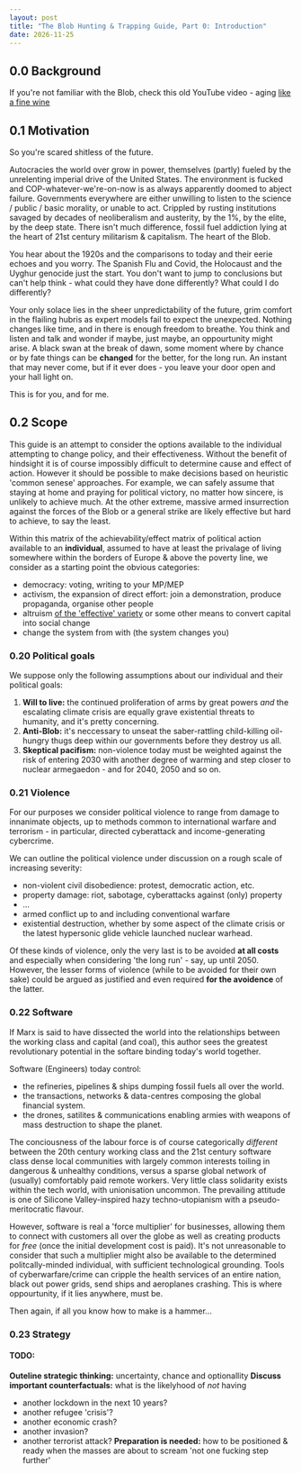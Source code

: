```yaml
---
layout: post
title: "The Blob Hunting & Trapping Guide, Part 0: Introduction"
date: 2026-11-25
---
```


## 0.0 Background

If you're not familiar with the Blob,
check this old YouTube video - aging [like a fine wine](https://youtu.be/SmpkdPm9eeQ?t=1494)

## 0.1 Motivation

So you're scared shitless of the future. 

Autocracies the world over grow in power, themselves (partly) fueled by the unrelenting imperial drive of the United States.
The environment is fucked and COP-whatever-we're-on-now is as always apparently doomed to abject failure.
Governments everywhere are either unwilling to listen to the science / public / basic morality, or unable to act.
Crippled by rusting institutions savaged by decades of neoliberalism and austerity, by the 1%, by the elite, by the deep state.
There isn't much difference, fossil fuel addiction lying at the heart of 21st century militarism & capitalism.
The heart of the Blob.

You hear about the 1920s and the comparisons to today and their eerie echoes and you worry.
The Spanish Flu and Covid, the Holocaust and the Uyghur genocide just the start.
You don't want to jump to conclusions but can't help think - what could they have done differently?
What could I do differently?

Your only solace lies in the sheer unpredictability of the future, grim comfort in the flailing hubris as expert models fail to expect the unexpected.
Nothing changes like time, and in there is enough freedom to breathe.
You think and listen and talk and wonder if maybe, just maybe, an oppourtunity might arise.
A black swan at the break of dawn, some moment where by chance or by fate things can be **changed** for the better, for the long run.
An instant that may never come, but if it ever does - you leave your door open and your hall light on.

This is for you, and for me.

## 0.2 Scope

This guide is an attempt to consider the options available to the individual attempting to change policy, and their effectiveness.
Without the benefit of hindsight it is of course impossibly difficult to determine cause and effect of action.
However it should be possible to make decisions based on heuristic 'common senese' approaches. 
For example, we can safely assume that staying at home and praying for political victory, no matter how sincere, is unlikely to achieve much.
At the other extreme, massive armed insurrection against the forces of the Blob or a general strike are likely effective but hard to achieve, to say the least.

Within this matrix of the achievability/effect matrix of political action available to an **individual**, 
assumed to have at least the privalage of living somewhere within the borders of Europe & above the poverty line,
we consider as a starting point the obvious categories:
* democracy: voting, writing to your MP/MEP 
* activism, the expansion of direct effort: join a demonstration, produce propaganda, organise other people
* altruism [of the 'effective' variety](https://www.effectivealtruism.org/) or some other means to convert capital into social change
* change the system from with (the system changes you)

### 0.20 Political goals

We suppose only the following assumptions about our individual and their political goals:
1. **Will to live:** the continued proliferation of arms by great powers *and* the escalating climate crisis are equally grave existential threats to humanity, and it's pretty concerning.
2. **Anti-Blob:** it's neccessary to unseat the saber-rattling child-killing oil-hungry thugs deep within our governments before they destroy us all.
3. **Skeptical pacifism:** non-violence today must be weighted against the risk of entering 2030 with another degree of warming and step closer to nuclear armegaedon - and for 2040, 2050 and so on.

### 0.21 Violence

For our purposes we consider political violence to range from damage to innanimate objects, 
up to methods common to international warfare and terrorism - in particular, directed cyberattack and income-generating cybercrime.

We can outline the political violence under discussion on a rough scale of increasing severity:
* non-violent civil disobedience: protest, democratic action, etc.
* property damage: riot, sabotage, cyberattacks against (only) property
* ...
* armed conflict up to and including conventional warfare
* existential destruction, whether by some aspect of the climate crisis or the latest hypersonic glide vehicle launched nuclear warhead.

Of these kinds of violence, only the very last is to be avoided **at all costs** and especially when considering 'the long run' - say, up until 2050.
However, the lesser forms of violence (while to be avoided for their own sake) could be argued as justified and even required **for the avoidence** of the latter.

### 0.22 Software

If Marx is said to have dissected the world into the relationships between the working class and capital (and coal),
this author sees the greatest revolutionary potential in the softare binding today's world together.

Software (Engineers) today control:
* the refineries, pipelines & ships dumping fossil fuels all over the world.
* the transactions, networks & data-centres composing the global financial system.
* the drones, satilites & communications enabling armies with weapons of mass destruction to shape the planet.

The conciousness of the labour force is of course categorically _different_ between the 20th century working class and the 21st century software class
dense local communities with largely common interests toiling in dangerous & unhealthy conditions,
versus a sparse global network of (usually) comfortably paid remote workers.
Very little class solidarity exists within the tech world, with unionisation uncommon.
The prevailing attitude is one of Silicone Valley-inspired hazy techno-utopianism with a pseudo-meritocratic flavour.

However, software is real a 'force multiplier' for businesses, allowing them to connect with customers all over the globe as well as creating products for _free_ (once the initial development cost is paid).
It's not unreasonable to consider that such a multiplier might also be available to the determined politcally-minded individual, with sufficient technological grounding.
Tools of cyberwarfare/crime can cripple the health services of an entire nation, black out power grids, send ships and aeroplanes crashing.
This is where oppourtunity, if it lies anywhere, must be.

Then again, if all you know how to make is a hammer...

### 0.23 Strategy

#### TODO:

**Outeline strategic thinking:** uncertainty, chance and optionallity
**Discuss important counterfactuals:** what is the likelyhood of *not* having
 * another lockdown in the next 10 years? 
 * another refugee 'crisis'?
 * another economic crash?
 * another invasion?
 * another terrorist attack?
**Preparation is needed:** how to be positioned & ready when the masses are about to scream 'not one fucking step further'


